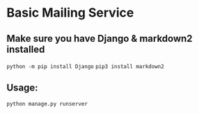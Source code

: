 # Basic Mailing Service

## Make sure you have Django & markdown2 installed

`python -m pip install Django`
`pip3 install markdown2`

## Usage:

`python manage.py runserver`
